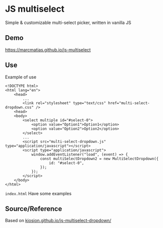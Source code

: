 # JS multiselect

Simple & customizable multi-select picker, written in vanilla JS

## Demo

https://marcmatias.github.io/js-multiselect

## Use

Example of use

```
<!DOCTYPE html>
<html lang="en">
    <head>
        ...
        <link rel="stylesheet" type="text/css" href="multi-select-dropdown.css" />
    <head>
    <body>
        <select multiple id="#select-0">
            <option value="Option1">Option1</option>
            <option value="Option2">Option2</option>
        </select>
        ...
        <script src="multi-select-dropdown.js" type="application/javascript"></script>
        <script type="application/javascript">
            window.addEventListener("load", (event) => {
                const multiSelectDropdown2 = new MultiSelectDropdown({
                    id: "#select-0",
                });
            });
        </script>
    </body>
</html>
```

`index.html` Have some examples 

## Source/Reference

Based on [kiosion.github.io/js-multiselect-dropdown/](https://github.com/kiosion/js-multiselect-dropdown)
